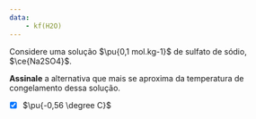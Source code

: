 ```yaml
---
data:
    - kf(H2O)
---
```


Considere uma solução $\pu{0,1 mol.kg-1}$ de sulfato de sódio, $\ce{Na2SO4}$.

**Assinale** a alternativa que mais se aproxima da temperatura de congelamento dessa solução.

- [x] $\pu{-0,56 \degree C}$

